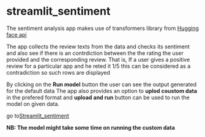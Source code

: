 # streamlit_sentiment

The sentiment analysis app makes use of transformers library from [Hugging face api](https://github.com/covid19india/api)

The app collects the review texts from the data and checks its sentiment and also see if 
there is an contrdiction between the the rating the user provided and the corresponding review.
That is, If a user gives a positive review for a particular app and he reted it 1/5 this can be considered as a contradiction so such rows are displayed 

By clicking on the **Run model** button the user can see the output generated for the default data 
The app also provides an option to **uplod coustom data** in the prefered format and **upload and run** button can be used to run the model on given data.

go to[Streamlit_sentiment](https://prabinrajkp-streamlit-sentiment-app-pcxqkk.streamlitapp.com/)

**NB: The model might take some time on running the custom data**

